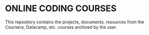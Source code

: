 # ONLINE CODING COURSES

This repository contains the projects, documents, resources from the Coursera, Datacamp, etc. courses archived by the user. 
